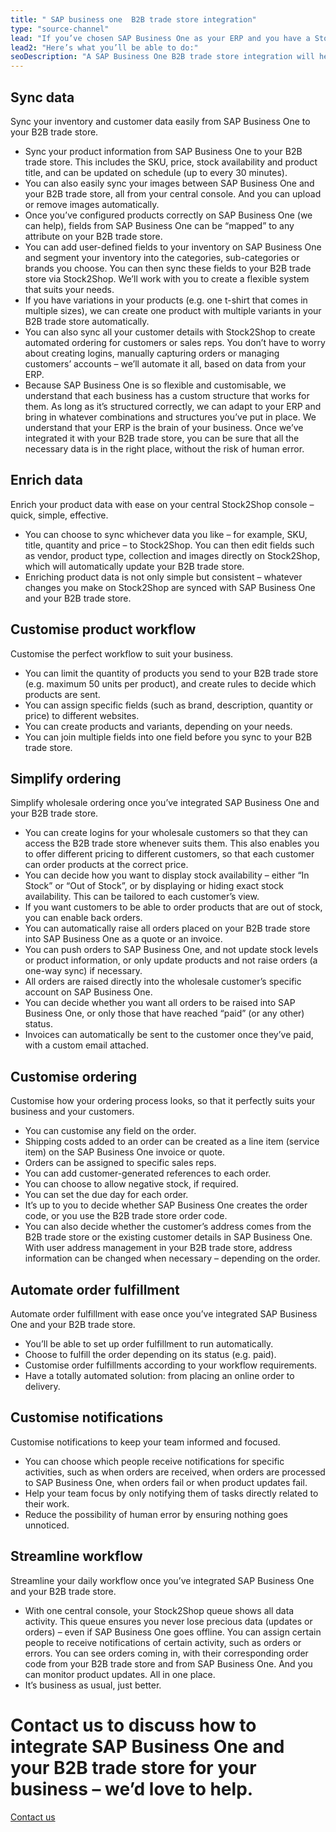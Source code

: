 ```yaml
---
title: " SAP business one  B2B trade store integration"
type: "source-channel"
lead: "If you’ve chosen SAP Business One as your ERP and you have a Stock2Shop B2B trade store, we can easily integrate them with each other. Once SAP Business One and your B2B trade store are integrated, you’ll be able to run a more streamlined business."
lead2: "Here’s what you’ll be able to do:"
seoDescription: "A SAP Business One B2B trade store integration will help your business run better. Let Stock2Shop work with you to set up the ideal workflow to suit your business. We'll integrate SAP Business One and your B2B trade store to simplify order, streamline your workflow and more."
---
```


Sync data
---------

Sync your inventory and customer data easily from SAP Business One to your B2B trade store.

*   Sync your product information from SAP Business One to your B2B trade store. This includes the SKU, price, stock availability and product title, and can be updated on schedule (up to every 30 minutes).
*   You can also easily sync your images between SAP Business One and your B2B trade store, all from your central console. And you can upload or remove images automatically.
*   Once you’ve configured products correctly on SAP Business One (we can help), fields from SAP Business One can be “mapped” to any attribute on your B2B trade store.
*   You can add user-defined fields to your inventory on SAP Business One and segment your inventory into the categories, sub-categories or brands you choose. You can then sync these fields to your B2B trade store via Stock2Shop. We’ll work with you to create a flexible system that suits your needs.
*   If you have variations in your products (e.g. one t-shirt that comes in multiple sizes), we can create one product with multiple variants in your B2B trade store automatically.
*   You can also sync all your customer details with Stock2Shop to create automated ordering for customers or sales reps. You don’t have to worry about creating logins, manually capturing orders or managing customers’ accounts – we’ll automate it all, based on data from your ERP.
*   Because SAP Business One is so flexible and customisable, we understand that each business has a custom structure that works for them. As long as it’s structured correctly, we can adapt to your ERP and bring in whatever combinations and structures you’ve put in place. We understand that your ERP is the brain of your business. Once we’ve integrated it with your B2B trade store, you can be sure that all the necessary data is in the right place, without the risk of human error.

Enrich data
-----------

Enrich your product data with ease on your central Stock2Shop console – quick, simple, effective.

*   You can choose to sync whichever data you like – for example, SKU, title, quantity and price – to Stock2Shop. You can then edit fields such as vendor, product type, collection and images directly on Stock2Shop, which will automatically update your B2B trade store.
*   Enriching product data is not only simple but consistent – whatever changes you make on Stock2Shop are synced with SAP Business One and your B2B trade store.

Customise product workflow
--------------------------

Customise the perfect workflow to suit your business.

*   You can limit the quantity of products you send to your B2B trade store (e.g. maximum 50 units per product), and create rules to decide which products are sent.
*   You can assign specific fields (such as brand, description, quantity or price) to different websites.
*   You can create products and variants, depending on your needs.
*   You can join multiple fields into one field before you sync to your B2B trade store.

Simplify ordering
-----------------

Simplify wholesale ordering once you’ve integrated SAP Business One and your B2B trade store.

*   You can create logins for your wholesale customers so that they can access the B2B trade store whenever suits them. This also enables you to offer different pricing to different customers, so that each customer can order products at the correct price.
*   You can decide how you want to display stock availability – either “In Stock” or “Out of Stock”, or by displaying or hiding exact stock availability. This can be tailored to each customer’s view.
*   If you want customers to be able to order products that are out of stock, you can enable back orders.
*   You can automatically raise all orders placed on your B2B trade store into SAP Business One as a quote or an invoice.
*   You can push orders to SAP Business One, and not update stock levels or product information, or only update products and not raise orders (a one-way sync) if necessary.
*   All orders are raised directly into the wholesale customer’s specific account on SAP Business One.
*   You can decide whether you want all orders to be raised into SAP Business One, or only those that have reached “paid” (or any other) status.
*   Invoices can automatically be sent to the customer once they’ve paid, with a custom email attached.

Customise ordering
------------------

Customise how your ordering process looks, so that it perfectly suits your business and your customers.

*   You can customise any field on the order.
*   Shipping costs added to an order can be created as a line item (service item) on the SAP Business One invoice or quote.
*   Orders can be assigned to specific sales reps.
*   You can add customer-generated references to each order.
*   You can choose to allow negative stock, if required.
*   You can set the due day for each order.
*   It’s up to you to decide whether SAP Business One creates the order code, or you use the B2B trade store order code.
*   You can also decide whether the customer’s address comes from the B2B trade store or the existing customer details in SAP Business One. With user address management in your B2B trade store, address information can be changed when necessary – depending on the order.

Automate order fulfillment
--------------------------

Automate order fulfillment with ease once you’ve integrated SAP Business One and your B2B trade store.

*   You’ll be able to set up order fulfillment to run automatically.
*   Choose to fulfill the order depending on its status (e.g. paid).
*   Customise order fulfillments according to your workflow requirements.
*   Have a totally automated solution: from placing an online order to delivery.

Customise notifications
-----------------------

Customise notifications to keep your team informed and focused.

*   You can choose which people receive notifications for specific activities, such as when orders are received, when orders are processed to SAP Business One, when orders fail or when product updates fail.
*   Help your team focus by only notifying them of tasks directly related to their work.
*   Reduce the possibility of human error by ensuring nothing goes unnoticed.

Streamline workflow
-------------------

Streamline your daily workflow once you’ve integrated SAP Business One and your B2B trade store.

*   With one central console, your Stock2Shop queue shows all data activity. This queue ensures you never lose precious data (updates or orders) – even if SAP Business One goes offline. You can assign certain people to receive notifications of certain activity, such as orders or errors. You can see orders coming in, with their corresponding order code from your B2B trade store and from SAP Business One. And you can monitor product updates. All in one place.
*   It’s business as usual, just better.

Contact us to discuss how to integrate SAP Business One and your B2B trade store for your business – we’d love to help.
=======================================================================================================================

[Contact us](/contact-us "Contact Stock2Shop")
